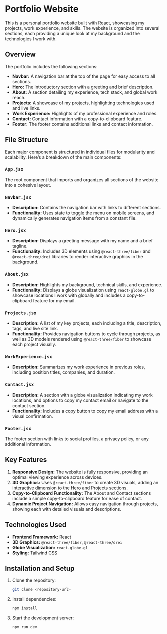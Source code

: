 # Portfolio Website

This is a personal portfolio website built with React, showcasing my projects, work experience, and skills. The website is organized into several sections, each providing a unique look at my background and the technologies I work with.

## Overview

The portfolio includes the following sections:

- **Navbar:** A navigation bar at the top of the page for easy access to all sections.
- **Hero:** The introductory section with a greeting and brief description.
- **About:** A section detailing my experience, tech stack, and global work reach.
- **Projects:** A showcase of my projects, highlighting technologies used and live links.
- **Work Experience:** Highlights of my professional experience and roles.
- **Contact:** Contact information with a copy-to-clipboard feature.
- **Footer:** The footer contains additional links and contact information.

## File Structure

Each major component is structured in individual files for modularity and scalability. Here’s a breakdown of the main components:

### `App.jsx`

The root component that imports and organizes all sections of the website into a cohesive layout.

### `Navbar.jsx`

- **Description:** Contains the navigation bar with links to different sections.
- **Functionality:** Uses state to toggle the menu on mobile screens, and dynamically generates navigation items from a constant file.

### `Hero.jsx`

- **Description:** Displays a greeting message with my name and a brief tagline.
- **Functionality:** Includes 3D elements using `@react-three/fiber` and `@react-three/drei` libraries to render interactive graphics in the background.

### `About.jsx`

- **Description:** Highlights my background, technical skills, and experience.
- **Functionality:** Displays a globe visualization using `react-globe.gl` to showcase locations I work with globally and includes a copy-to-clipboard feature for my email.

### `Projects.jsx`

- **Description:** A list of my key projects, each including a title, description, tags, and live site link.
- **Functionality:** Provides navigation buttons to cycle through projects, as well as 3D models rendered using `@react-three/fiber` to showcase each project visually.

### `WorkExperience.jsx`

- **Description:** Summarizes my work experience in previous roles, including position titles, companies, and duration.

### `Contact.jsx`

- **Description:** A section with a globe visualization indicating my work locations, and options to copy my contact email or navigate to the contact section.
- **Functionality:** Includes a copy button to copy my email address with a visual confirmation.

### `Footer.jsx`

The footer section with links to social profiles, a privacy policy, or any additional information.

## Key Features

1. **Responsive Design:** The website is fully responsive, providing an optimal viewing experience across devices.
2. **3D Graphics:** Uses `@react-three/fiber` to create 3D visuals, adding an interactive dimension to the Hero and Projects sections.
3. **Copy-to-Clipboard Functionality:** The About and Contact sections include a simple copy-to-clipboard feature for ease of contact.
4. **Dynamic Project Navigation:** Allows easy navigation through projects, showing each with detailed visuals and descriptions.

## Technologies Used

- **Frontend Framework:** React
- **3D Graphics:** `@react-three/fiber`, `@react-three/drei`
- **Globe Visualization:** `react-globe.gl`
- **Styling:** Tailwind CSS

## Installation and Setup

1. Clone the repository:
   ```bash
   git clone <repository-url>
2. Install dependencies:
    ```bash
    npm install
3. Start the development server:
    ```bash
    npm run dev